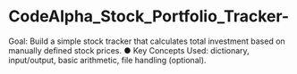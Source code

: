 # CodeAlpha_Stock_Portfolio_Tracker-
Goal: Build a simple stock tracker that calculates total investment based on manually defined stock  prices. ● Key Concepts Used: dictionary, input/output, basic arithmetic, file handling  (optional).
